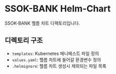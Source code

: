 # SSOK-BANK Helm-Chart

SSOK-BANK 헬름 차트 디렉토리입니다.

## 디렉토리 구조
- `templates`: Kubernetes 매니페스트 파일 정의
- `values.yaml`: 헬름 차트에 들어갈 환경변수 정의
- `.helmignore`: 헬름 차트 생성시 제외되는 파일 목록